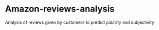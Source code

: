 # Amazon-reviews-analysis
Analysis of reviews given by customers to predict polarity and subjectivity 


